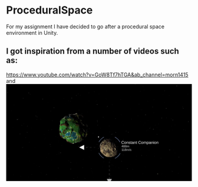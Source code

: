 # ProceduralSpace
For my assignment I have decided to go after a procedural space environment in Unity.

## I got inspiration from a number of videos such as:
https://www.youtube.com/watch?v=GoW8Tf7hTGA&ab_channel=morn1415
and 
![Planets Unity Image](/images/space.jpg)
